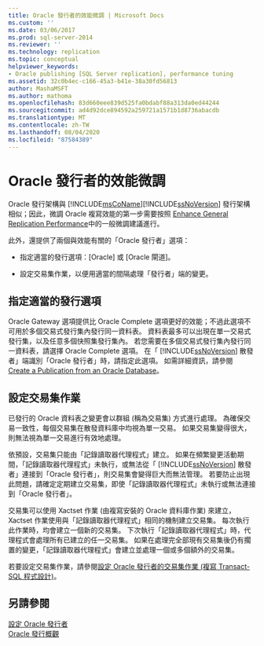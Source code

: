 ```yaml
---
title: Oracle 發行者的效能微調 | Microsoft Docs
ms.custom: ''
ms.date: 03/06/2017
ms.prod: sql-server-2014
ms.reviewer: ''
ms.technology: replication
ms.topic: conceptual
helpviewer_keywords:
- Oracle publishing [SQL Server replication], performance tuning
ms.assetid: 32c0b4ec-c166-45a3-b41e-38a30fd56813
author: MashaMSFT
ms.author: mathoma
ms.openlocfilehash: 83d660eee839d525fa0bdabf88a313da0ed44244
ms.sourcegitcommit: ad4d92dce894592a259721a1571b1d8736abacdb
ms.translationtype: MT
ms.contentlocale: zh-TW
ms.lasthandoff: 08/04/2020
ms.locfileid: "87584389"
---
```

# <a name="performance-tuning-for-oracle-publishers"></a>Oracle 發行者的效能微調
  Oracle 發行架構與 [!INCLUDE[msCoName](../../../includes/msconame-md.md)][!INCLUDE[ssNoVersion](../../../includes/ssnoversion-md.md)] 發行架構相似；因此，微調 Oracle 複寫效能的第一步需要按照 [Enhance General Replication Performance](../administration/enhance-general-replication-performance.md)中的一般微調建議進行。  
  
 此外，還提供了兩個與效能有關的「Oracle 發行者」選項：  
  
-   指定適當的發行選項：[Oracle] 或 [Oracle 閘道]。  
  
-   設定交易集作業，以便用適當的間隔處理「發行者」端的變更。  
  
## <a name="specifying-the-appropriate-publishing-option"></a>指定適當的發行選項  
 Oracle Gateway 選項提供比 Oracle Complete 選項更好的效能；不過此選項不可用於多個交易式發行集內發行同一資料表。 資料表最多可以出現在單一交易式發行集，以及任意多個快照集發行集內。 若您需要在多個交易式發行集內發行同一資料表，請選擇 Oracle Complete 選項。 在「 [!INCLUDE[ssNoVersion](../../../includes/ssnoversion-md.md)] 散發者」端識別「Oracle 發行者」時，請指定此選項。 如需詳細資訊，請參閱 [Create a Publication from an Oracle Database](../publish/create-a-publication-from-an-oracle-database.md)。  
  
## <a name="configuring-the-transaction-set-job"></a>設定交易集作業  
 已發行的 Oracle 資料表之變更會以群組 (稱為交易集) 方式進行處理。 為確保交易一致性，每個交易集在散發資料庫中均視為單一交易。 如果交易集變得很大，則無法視為單一交易進行有效地處理。  
  
 依預設，交易集只能由「記錄讀取器代理程式」建立。 如果在頻繁變更活動期間，「記錄讀取器代理程式」未執行，或無法從「 [!INCLUDE[ssNoVersion](../../../includes/ssnoversion-md.md)] 散發者」連接到「Oracle 發行者」，則交易集會變得巨大而無法管理。 若要防止出現此問題，請確定定期建立交易集，即使「記錄讀取器代理程式」未執行或無法連接到「Oracle 發行者」。  
  
 交易集可以使用 Xactset 作業 (由複寫安裝的 Oracle 資料庫作業) 來建立，Xactset 作業使用與「記錄讀取器代理程式」相同的機制建立交易集。 每次執行此作業時，均會建立一個新的交易集。 下次執行「記錄讀取器代理程式」時，代理程式會處理所有已建立的任一交易集。 如果在處理完全部現有交易集後仍有擱置的變更，「記錄讀取器代理程式」會建立並處理一個或多個額外的交易集。  
  
 若要設定交易集作業，請參閱[設定 Oracle 發行者的交易集作業 &#40;複寫 Transact-SQL 程式設計&#41;](../administration/configure-the-transaction-set-job-for-an-oracle-publisher.md)。  
  
## <a name="see-also"></a>另請參閱  
 [設定 Oracle 發行者](configure-an-oracle-publisher.md)   
 [Oracle 發行概觀](oracle-publishing-overview.md)  
  
  
